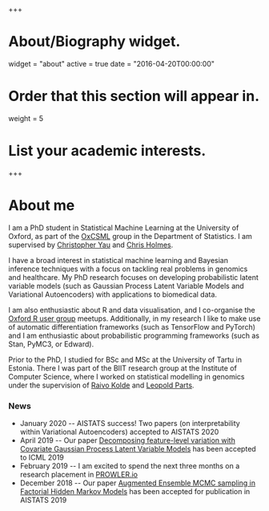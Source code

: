 +++
# About/Biography widget.
widget = "about"
active = true
date = "2016-04-20T00:00:00"

# Order that this section will appear in.
weight = 5

# List your academic interests.
 
+++

# About me

I am a PhD student in Statistical Machine Learning at the University of Oxford, as part of the [OxCSML](http://csml.stats.ox.ac.uk/) group in the Department of Statistics. I am supervised by [Christopher Yau](http://cwcyau.github.io/) and [Chris Holmes](http://www.stats.ox.ac.uk/~cholmes/). 

I have a broad interest in statistical machine learning and Bayesian inference techniques with a focus on tackling real problems in genomics and healthcare. 
My PhD research focuses on developing probabilistic latent variable models (such as Gaussian Process Latent Variable Models and Variational Autoencoders) with applications to biomedical data. 

I am also enthusiastic about R and data visualisation, and I co-organise the [Oxford R user group](https://www.meetup.com/Oxford-R-User-Group/?_cookie-check=YjefwQo7hibpOazc) meetups. Additionally, in my research I like to make use of automatic differentiation frameworks (such as TensorFlow and PyTorch) and I am enthusiastic about probabilistic programming frameworks (such as Stan, PyMC3, or Edward). 

Prior to the PhD, I studied for BSc and MSc at the University of Tartu in Estonia. There I was part of the BIIT research group at the Institute of Computer Science, where I worked on statistical modelling in genomics under the supervision of [Raivo Kolde](https://scholar.google.com/citations?user=IYhbHFMAAAAJ&hl=en) and [Leopold Parts](http://www.sanger.ac.uk/people/directory/parts-leopold). 

### News

* January 2020 -- AISTATS success! Two papers (on interpretability within Variational Autoencoders) accepted to AISTATS 2020
* April 2019 -- Our paper [Decomposing feature-level variation with Covariate Gaussian Process Latent Variable Models](http://proceedings.mlr.press/v97/martens19a.html) has been accepted to ICML 2019
* February 2019 -- I am excited to spend the next three months on a research placement in [PROWLER.io](https://www.prowler.io/)
* December 2018 -- Our paper [Augmented Ensemble MCMC sampling in Factorial Hidden Markov Models](http://proceedings.mlr.press/v89/martens19a.html) has been accepted for publication in AISTATS 2019


